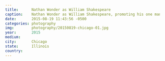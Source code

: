 ```yaml
---
title:  	Nathan Wonder as William Shakespeare
caption:	Nathan Wonder as William Shakespeare, promoting his one man show, "William Shakespeare Lives"
date:   	2015-08-19 11:43:56 -0500
categories: photography
img:		photography/20150819-chicago-01.jpg
year:		2015
medium:
city:		Chicago
state:		Illinois
country:
---
```

